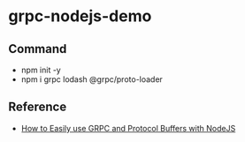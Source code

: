 # grpc-nodejs-demo

## Command

- npm init -y
- npm i grpc lodash @grpc/proto-loader

## Reference
- [How to Easily use GRPC and Protocol Buffers with NodeJS](https://adityasridhar.com/posts/how-to-easily-use-grpc-and-protocol-buffers-with-nodejs)
